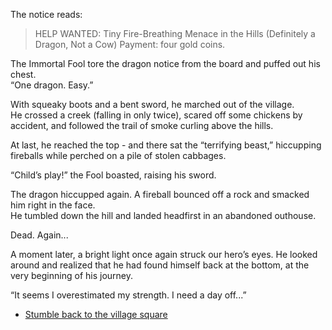 The notice reads:

> HELP WANTED: Tiny Fire-Breathing Menace in the Hills (Definitely a Dragon, Not a Cow) Payment: four gold coins.

The Immortal Fool tore the dragon notice from the board and puffed out his chest.  
“One dragon. Easy.”  

With squeaky boots and a bent sword, he marched out of the village.  
He crossed a creek (falling in only twice), scared off some chickens by accident, and followed the trail of smoke curling above the hills.  

At last, he reached the top - and there sat the “terrifying beast,” hiccupping fireballs while perched on a pile of stolen cabbages.  

“Child’s play!” the Fool boasted, raising his sword.  

The dragon hiccupped again. A fireball bounced off a rock and smacked him right in the face.  
He tumbled down the hill and landed headfirst in an abandoned outhouse.  

Dead. Again...

A moment later, a bright light once again struck our hero’s eyes. He looked around and realized that he had found himself back at the bottom, at the very beginning of his journey.

“It seems I overestimated my strength. I need a day off...”

- [Stumble back to the village square](intro.md)